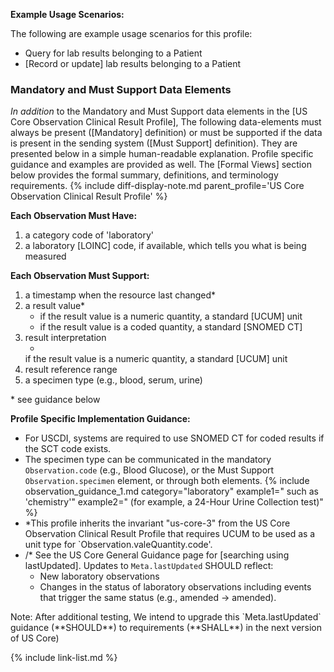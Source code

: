 
**Example Usage Scenarios:**

The following are example usage scenarios for this profile:

-   Query for lab results belonging to a Patient
-  [Record or update] lab results belonging to a Patient

### Mandatory and Must Support Data Elements

*In addition* to the Mandatory and Must Support data elements in the [US Core Observation Clinical Result Profile], The following data-elements must always be present ([Mandatory] definition) or must be supported if the data is present in the sending system ([Must Support] definition). They are presented below in a simple human-readable explanation.  Profile specific guidance and examples are provided as well. The [Formal Views]  section below provides the formal summary, definitions, and terminology requirements. {% include diff-display-note.md parent_profile='<span class="bg-success" markdown="1">US Core Observation Clinical Result Profile</span><!-- new-content -->' %}

**Each Observation Must Have:**

1.   a category code of 'laboratory'
2.   a laboratory [LOINC] code, if available, which tells you what is being measured

**Each Observation Must Support:**

1. <span class="bg-success" markdown="1">a timestamp when the resource last changed*</span><!-- new-content -->
2. a result value*
   - if the result value is a numeric quantity, a standard [UCUM] unit
   - if the result value is a coded quantity, a standard [SNOMED CT]
3. result interpretation
   - <span class="bg-success" markdown="1">
   if the result value is a numeric quantity, a standard [UCUM] unit
   </span><!-- new-content -->
4. result reference range
5. a specimen type (e.g., blood, serum, urine)

\* see guidance below

**Profile Specific Implementation Guidance:**

- For USCDI, systems are required to use SNOMED CT for coded results if the SCT code exists. 
- The specimen type can be communicated in the mandatory `Observation.code` (e.g., Blood Glucose), or the Must Support `Observation.specimen` element, or through both elements.
{% include observation_guidance_1.md category="laboratory" example1=" such as 'chemistry'" example2=" (for example, a 24-Hour Urine Collection test)" %}
- <span class="bg-success" markdown="1">\*This profile inherits the invariant "us-core-3" from the US Core Observation Clinical Result Profile that requires UCUM to be used as a unit type for `Observation.valeQuantity.code'.</span><!-- new-content -->
- <span class="bg-success" markdown="1">/* See the US Core General Guidance page for [searching using lastUpdated]. Updates to `Meta.lastUpdated` SHOULD reflect:</span><!-- new-content -->
  - <span class="bg-success" markdown="1">New laboratory observations</span><!-- new-content -->
  - <span class="bg-success" markdown="1">Changes in the status of laboratory observations including events that trigger the same status (e.g., amended → amended).</span><!-- new-content -->
  
<div class="stu-note " markdown="1">
Note: After additional testing, We intend to upgrade this `Meta.lastUpdated` guidance (**SHOULD**) to requirements (**SHALL**) in the next version of US Core)
</div><!-- stu-note -->



{% include link-list.md %}

